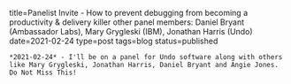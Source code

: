 
title=Panelist Invite - How to prevent debugging from becoming a productivity & delivery killer other panel members: Daniel Bryant  (Ambassador Labs), Mary Grygleski (IBM), Jonathan Harris (Undo)
date=2021-02-24
type=post
tags=blog
status=published
~~~~~~
*2021-02-24* - I'll be on a panel for Undo software along with others like Mary Grygleski, Jonathan Harris, Daniel Bryant and Angie Jones. Do Not Miss This! 
            